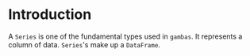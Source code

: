 # Introduction

A `Series` is one of the fundamental types used in `gambas`. It represents a column of data. `Series`'s make up a `DataFrame`.